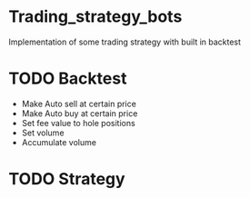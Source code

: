 # Trading_strategy_bots
Implementation of some trading strategy with built in backtest

# TODO Backtest
- Make Auto sell at certain price
- Make Auto buy at certain price
- Set fee value to hole positions
- Set volume 
- Accumulate volume


# TODO Strategy